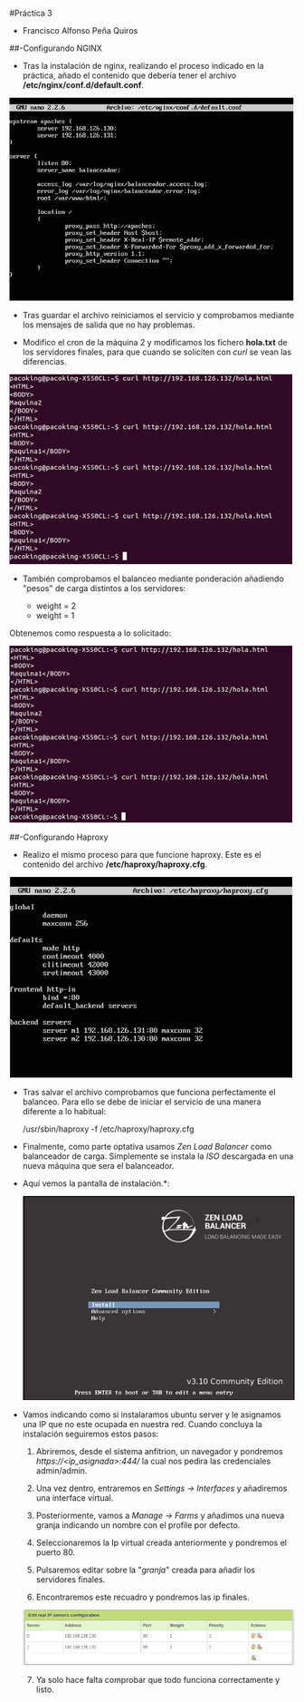 #Práctica 3
- Francisco Alfonso Peña Quiros

##-Configurando NGINX

* Tras la instalación de nginx, realizando el proceso indicado en la práctica, añado el contenido que debería tener el archivo **/etc/nginx/conf.d/default.conf**.

![Configurando nginx](nginx_conf.png "Configurando nginx")

* Tras guardar el archivo reiniciamos el servicio y comprobamos mediante los mensajes de salida que no hay problemas.

* Modifico el cron de la máquina 2 y modificamos los fichero **hola.txt** de los servidores finales, para que cuando se soliciten con _curl_ se vean las diferencias.

![Solicitando hola.txt](curl_nginx.png "Solicitando hola.txt")

* También comprobamos el balanceo mediante ponderación añadiendo "pesos" de carga distintos a los servidores:

	- weight = 2
	- weight = 1

Obtenemos como respuesta a lo solicitado:

![Configurando nginx con ponderación](nginx_pon.png "Configurando nginx con ponderación")

##-Configurando Haproxy

* Realizo el mismo proceso para que funcione haproxy. Este es el contenido del archivo **/etc/haproxy/haproxy.cfg**.

![Configurando haproxy](haproxy_conf.png "Configurando haproxy")

* Tras salvar el archivo comprobamos que funciona perfectamente el balanceo. Para ello se debe de iniciar el servicio de una manera diferente a lo habitual:

	/usr/sbin/haproxy -f /etc/haproxy/haproxy.cfg


* Finalmente, como parte optativa usamos _Zen Load Balancer_ como balanceador de carga. Simplemente se instala la _ISO_ descargada en una nueva máquina que sera el balanceador.

* Aquí vemos la pantalla de instalación.*: 

	![Instalando Zen](zen_install.png "Instalando Zen")

* Vamos indicando como si instalaramos ubuntu server y le asignamos una IP que no este ocupada en nuestra red. Cuando concluya la instalación seguiremos estos pasos:

	1. Abriremos, desde el sistema anfitrion, un navegador y pondremos _https://<ip_asignada>:444/_ la cual nos pedira las credenciales admin/admin.

	2. Una vez dentro, entraremos en _Settings -> Interfaces_ y añadiremos una interface virtual.

	3. Posteriormente, vamos a _Manage -> Farms_ y añadimos una nueva granja indicando un nombre con el profile por defecto. 

	4. Seleccionaremos la Ip virtual creada anteriormente y pondremos el puerto 80.

	5. Pulsaremos editar sobre la "_granja_" creada para añadir los servidores finales.

	6. Encontraremos este recuadro y pondremos las ip finales.

	![Añadiendo servers](add_servers.png "Añadiendo servers")

	7. Ya solo hace falta comprobar que todo funciona correctamente y listo.